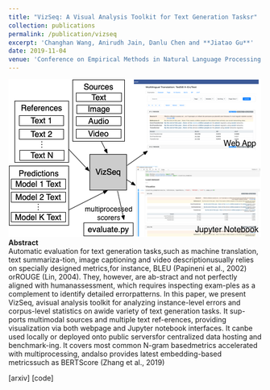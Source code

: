 ```yaml
---
title: "VizSeq: A Visual Analysis Toolkit for Text Generation Tasksr"
collection: publications
permalink: /publication/vizseq
excerpt: 'Changhan Wang, Anirudh Jain, Danlu Chen and **Jiatao Gu**'
date: 2019-11-04
venue: 'Conference on Empirical Methods in Natural Language Processing (EMNLP) Demo Track.<br>Hong Kong, China'
---
```


![png](/images/vizseq_overview.png)
**Abstract** <br>
Automatic evaluation for text generation tasks,such as machine translation, text summariza-tion,  image  captioning  and  video  descriptionusually  relies  on  specially  designed  metrics,for instance, BLEU (Papineni et al., 2002) orROUGE (Lin, 2004).  They, however, are ab-stract  and  not  perfectly  aligned  with  humanassessment,  which  requires  inspecting  exam-ples as a complement to identify detailed errorpatterns.  In this paper, we present VizSeq, avisual analysis toolkit for analyzing instance-level  errors  and  corpus-level  statistics  on  awide variety of text generation tasks.  It sup-ports multimodal sources and multiple text ref-erences, providing visualization via both webpage and Jupyter notebook interfaces.  It canbe used locally or deployed onto public serversfor  centralized  data  hosting  and  benchmark-ing.   It  covers  most  common  N-gram  basedmetrics accelerated with multiprocessing, andalso provides latest embedding-based metricssuch as BERTScore (Zhang et al., 2019)

[arxiv] [code]